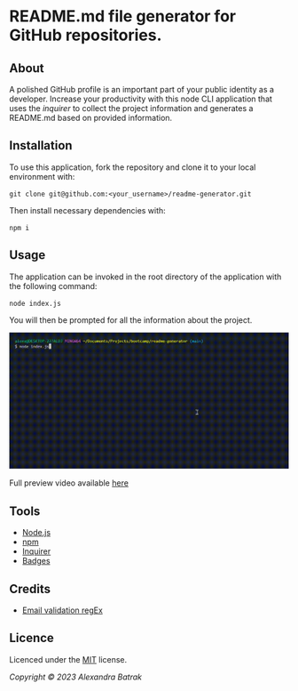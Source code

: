 # README.md file generator for GitHub repositories.

## About

A polished GitHub profile is an important part of your public identity as a developer.
Increase your productivity with this node CLI application that uses the _inquirer_  to collect the project information and generates a README.md based on provided information.

## Installation

To use this application, fork the repository and clone it to your local environment with:

```
git clone git@github.com:<your_username>/readme-generator.git
```
Then install necessary dependencies with:

```
npm i
```

## Usage

The application can be invoked in the root directory of the application with the following command:

``` 
node index.js 
```
You will then be prompted for all the information about the project.

![preview](./assets/images/readme-preview.gif)

Full preview video available [here](https://drive.google.com/file/d/1MvTq6E86IUz2eA6WB46SCcGHqV1GEJet/view)

## Tools

- [Node.js](https://nodejs.org/en/)
- [npm](https://www.npmjs.com/)
- [Inquirer](https://www.npmjs.com/package/inquirer)
- [Badges](shields.io)

## Credits

- [Email validation regEx](https://stackoverflow.com/questions/22683358/email-validation-expression-w-w-w-w-w-w-allows)

## Licence

Licenced under the [MIT](LICENSE) license.

_Copyright © 2023 Alexandra Batrak_
